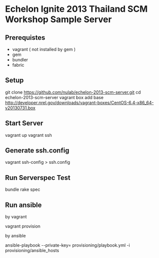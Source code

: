 # Echelon Ignite 2013 Thailand SCM Workshop Sample Server

## Prerequistes

* vagrant ( not installed by gem )
* gem
* bundler
* fabric

## Setup

  git clone https://github.com/nulab/echelon-2013-scm-server.git
  cd echelon-2013-scm-server
  vagrant box add base http://developer.nrel.gov/downloads/vagrant-boxes/CentOS-6.4-x86_64-v20130731.box

## Start Server

  vagrant up
  vagrant ssh

## Generate ssh.config

  vagrant ssh-config > ssh.config

## Run Serverspec Test

  bundle
  rake spec

## Run ansible

by vagrant

  vagrant provision


by ansible

  ansible-playbook --private-key=<listed in ssh.config> provisioning/playbook.yml -i provisioning/ansible_hosts

